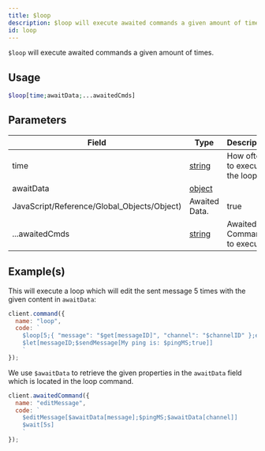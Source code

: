 ```yaml
---
title: $loop
description: $loop will execute awaited commands a given amount of times.
id: loop
---
```


`$loop` will execute awaited commands a given amount of times.

## Usage

```php
$loop[time;awaitData;...awaitedCmds]
```

## Parameters

| Field                                       | Type                                                                                              | Description                    | Required |
| ------------------------------------------- | ------------------------------------------------------------------------------------------------- | ------------------------------ | :------: |
| time                                        | [string](https://developer.mozilla.org/en-US/docs/Web/JavaScript/Reference/Global_Objects/String) | How often to execute the loop. |   true   |
| awaitData                                   | [object](https://developer.mozilla.org/en-US/docs/Web/JavaScript/Reference/Global_Objects/Object) |
| JavaScript/Reference/Global_Objects/Object) | Awaited Data.                                                                                     | true                           |
| ...awaitedCmds                              | [string](https://developer.mozilla.org/en-US/docs/Web/JavaScript/Reference/Global_Objects/String) | Awaited Commands to execute.   |   true   |

## Example(s)

This will execute a loop which will edit the sent message 5 times with the given content in `awaitData`:

```javascript
client.command({
  name: "loop",
  code: `
    $loop[5;{ "message": "$get[messageID]", "channel": "$channelID" };editMessage]
    $let[messageID;$sendMessage[My ping is: $pingMS;true]]
    `
});
```

We use `$awaitData` to retrieve the given properties in the `awaitData` field which is located in the loop command.

```javascript
client.awaitedCommand({
  name: "editMessage",
  code: `
    $editMessage[$awaitData[message];$pingMS;$awaitData[channel]]
    $wait[5s]
    `
});
```
